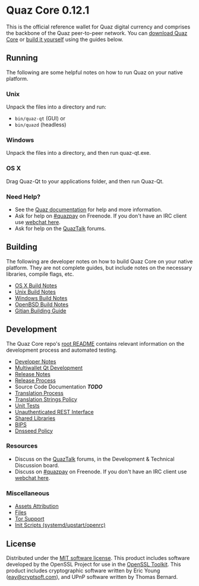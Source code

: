 Quaz Core 0.12.1
=====================

This is the official reference wallet for Quaz digital currency and comprises the backbone of the Quaz peer-to-peer network. You can [download Quaz Core](https://www.quaz.org/downloads/) or [build it yourself](#building) using the guides below.

Running
---------------------
The following are some helpful notes on how to run Quaz on your native platform.

### Unix

Unpack the files into a directory and run:

- `bin/quaz-qt` (GUI) or
- `bin/quazd` (headless)

### Windows

Unpack the files into a directory, and then run quaz-qt.exe.

### OS X

Drag Quaz-Qt to your applications folder, and then run Quaz-Qt.

### Need Help?

* See the [Quaz documentation](https://quazpay.atlassian.net/wiki/display/DOC)
for help and more information.
* Ask for help on [#quazpay](http://webchat.freenode.net?channels=quazpay) on Freenode. If you don't have an IRC client use [webchat here](http://webchat.freenode.net?channels=quazpay).
* Ask for help on the [QuazTalk](https://quaztalk.org/) forums.

Building
---------------------
The following are developer notes on how to build Quaz Core on your native platform. They are not complete guides, but include notes on the necessary libraries, compile flags, etc.

- [OS X Build Notes](build-osx.md)
- [Unix Build Notes](build-unix.md)
- [Windows Build Notes](build-windows.md)
- [OpenBSD Build Notes](build-openbsd.md)
- [Gitian Building Guide](gitian-building.md)

Development
---------------------
The Quaz Core repo's [root README](/README.md) contains relevant information on the development process and automated testing.

- [Developer Notes](developer-notes.md)
- [Multiwallet Qt Development](multiwallet-qt.md)
- [Release Notes](release-notes.md)
- [Release Process](release-process.md)
- Source Code Documentation ***TODO***
- [Translation Process](translation_process.md)
- [Translation Strings Policy](translation_strings_policy.md)
- [Unit Tests](unit-tests.md)
- [Unauthenticated REST Interface](REST-interface.md)
- [Shared Libraries](shared-libraries.md)
- [BIPS](bips.md)
- [Dnsseed Policy](dnsseed-policy.md)

### Resources
* Discuss on the [QuazTalk](https://quaztalk.org/) forums, in the Development & Technical Discussion board.
* Discuss on [#quazpay](http://webchat.freenode.net/?channels=quazpay) on Freenode. If you don't have an IRC client use [webchat here](http://webchat.freenode.net/?channels=quazpay).

### Miscellaneous
- [Assets Attribution](assets-attribution.md)
- [Files](files.md)
- [Tor Support](tor.md)
- [Init Scripts (systemd/upstart/openrc)](init.md)

License
---------------------
Distributed under the [MIT software license](http://www.opensource.org/licenses/mit-license.php).
This product includes software developed by the OpenSSL Project for use in the [OpenSSL Toolkit](https://www.openssl.org/). This product includes
cryptographic software written by Eric Young ([eay@cryptsoft.com](mailto:eay@cryptsoft.com)), and UPnP software written by Thomas Bernard.
